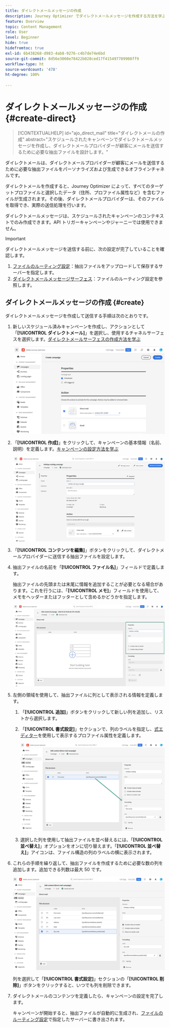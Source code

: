 ```yaml
---
title: ダイレクトメールメッセージの作成
description: Journey Optimizer でダイレクトメールメッセージを作成する方法を学ぶ
feature: Overview
topic: Content Management
role: User
level: Beginner
hide: true
hidefromtoc: true
exl-id: 6b438268-d983-4ab8-9276-c4b7de74e6bd
source-git-commit: 8d56e3060e78422b028ced17f415497789908ff9
workflow-type: ht
source-wordcount: '478'
ht-degree: 100%

---
```


# ダイレクトメールメッセージの作成 {#create-direct}

>[!CONTEXTUALHELP]
>id="ajo_direct_mail"
>title="ダイレクトメールの作成"
>abstract="スケジュールされたキャンペーンでダイレクトメールメッセージを作成し、ダイレクトメールプロバイダーが顧客にメールを送信するために必要な抽出ファイルを設計します。"

ダイレクトメールは、ダイレクトメールプロバイダーが顧客にメールを送信するために必要な抽出ファイルをパーソナライズおよび生成できるオフラインチャネルです。

ダイレクトメールを作成すると、Journey Optimizer によって、すべてのターゲットプロファイルと選択したデータ（住所、プロファイル属性など）を含むファイルが生成されます。その後、ダイレクトメールプロバイダーは、そのファイルを取得でき、実際の送信処理を行います。

ダイレクトメールメッセージは、スケジュールされたキャンペーンのコンテキストでのみ作成できます。API トリガーキャンペーンやジャーニーでは使用できません。

>[!IMPORTANT]
>
>ダイレクトメールメッセージを送信する前に、次の設定が完了していることを確認します。
>
>1. [ファイルのルーティング設定](../configuration/direct-mail-configuration.md#file-routing-configuration)：抽出ファイルをアップロードして保存するサーバーを指定します。
>1. [ダイレクトメールメッセージサーフェス](../configuration/direct-mail-configuration.md#direct-mail-surface)：ファイルのルーティング設定を参照します。


## ダイレクトメールメッセージの作成 {#create}

ダイレクトメールメッセージを作成して送信する手順は次のとおりです。

1. 新しいスケジュール済みキャンペーンを作成し、アクションとして「**[!UICONTROL ダイレクトメール]**」を選択し、使用するチャネルサーフェスを選択します。[ダイレクトメールサーフェスの作成方法を学ぶ](../configuration/direct-mail-configuration.md#direct-mail-surface)

   ![](assets/direct-mail-campaign.png)

1. 「**[!UICONTROL 作成]**」をクリックして、キャンペーンの基本情報（名前、説明）を定義します。[キャンペーンの設定方法を学ぶ](../campaigns/create-campaign.md)

   ![](assets/direct-mail-edit.png)

1. 「**[!UICONTROL コンテンツを編集]**」ボタンをクリックして、ダイレクトメールプロバイダーに送信する抽出ファイルを設定します。

1. 抽出ファイルの名前を「**[!UICONTROL ファイル名]**」フィールドで定義します。

   抽出ファイルの先頭または末尾に情報を追加することが必要となる場合があります。これを行うには、「**[!UICONTROL メモ]**」フィールドを使用して、メモをヘッダーまたはフッターとして含めるかどうかを指定します。

   <!--Click on the button to the right of the Output file field and enter the desired label. You can use personalization fields, content blocks and dynamic text (see Defining content). For example, you can complete the label with the delivery ID or the extraction date.-->

   ![](assets/direct-mail-properties.png)

1. 左側の領域を使用して、抽出ファイルに列として表示される情報を定義します。

   1. 「**[!UICONTROL 追加]**」ボタンをクリックして新しい列を追加し、リストから選択します。

   1. 「**[!UICONTROL 書式設定]**」セクションで、列のラベルを指定し、[式エディター](../personalization/personalization-build-expressions.md)を使用して表示するプロファイル属性を定義します。

      ![](assets/direct-mail-content.png)

   1. 選択した列を使用して抽出ファイルを並べ替えるには、「**[!UICONTROL 並べ替え]**」オプションをオンに切り替えます。「**[!UICONTROL 並べ替え]**」アイコンは、ファイル構造の列のラベルの横に表示されます。

1. これらの手順を繰り返して、抽出ファイルを作成するために必要な数の列を追加します。追加できる列数は最大 50 です。

   ![](assets/direct-mail-complete.png)

   列を選択して「**[!UICONTROL 書式設定]**」セクションの「**[!UICONTROL 削除]**」ボタンをクリックすると、いつでも列を削除できます。

1. ダイレクトメールのコンテンツを定義したら、キャンペーンの設定を完了します。

   キャンペーンが開始すると、抽出ファイルが自動的に生成され、[ファイルのルーティング設定](../configuration/direct-mail-configuration.md)で指定したサーバーに書き出されます。
